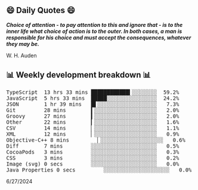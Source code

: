## 😄 Daily Quotes 😄

_**Choice of attention - to pay attention to this and ignore that - is to the inner life what choice of action is to the outer. In both cases, a man is responsible for his choice and must accept the consequences, whatever they may be.**_

W. H. Auden



## 📊 Weekly development breakdown 📊

<pre>TypeScript  13 hrs 33 mins ████████████▍░░░░░░░░  59.2%
JavaScript  5 hrs 33 mins  █████░░░░░░░░░░░░░░░░  24.2%
JSON        1 hr 39 mins   █▌░░░░░░░░░░░░░░░░░░░   7.3%
Git         28 mins        ▍░░░░░░░░░░░░░░░░░░░░   2.0%
Groovy      27 mins        ▍░░░░░░░░░░░░░░░░░░░░   2.0%
Other       22 mins        ▎░░░░░░░░░░░░░░░░░░░░   1.6%
CSV         14 mins        ▏░░░░░░░░░░░░░░░░░░░░   1.1%
XML         12 mins        ▏░░░░░░░░░░░░░░░░░░░░   0.9%
Objective-C++ 8 mins         ▏░░░░░░░░░░░░░░░░░░░░   0.6%
Diff        7 mins         ░░░░░░░░░░░░░░░░░░░░░   0.5%
CocoaPods   3 mins         ░░░░░░░░░░░░░░░░░░░░░   0.3%
CSS         3 mins         ░░░░░░░░░░░░░░░░░░░░░   0.2%
Image (svg) 0 secs         ░░░░░░░░░░░░░░░░░░░░░   0.0%
Java Properties 0 secs         ░░░░░░░░░░░░░░░░░░░░░   0.0%</pre>

6/27/2024